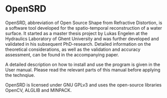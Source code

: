 # OpenSRD
OpenSRD, abbreviation of Open Source Shape from Refractive Distortion, is a software tool developed for
the spatio-temporal reconstruction of a water surface.  It started as a master thesis project by Lukas Engelen
at the Hydraulics Laboratory of Ghent University and was further developed and validated in his subsequent
PhD-research.  Detailed information on the theoretical considerations, as well as the validation and accuracy
assessment, can be found in the accompanying paper.

A detailed description on how to install and use the program is given in the User manual. Please read the relevant parts of this manual before applying the technqiue.

OpenSRD is licensed under GNU GPLv3 and uses the open-source libraries OpenCV, ALGLIB and MINPACK.
